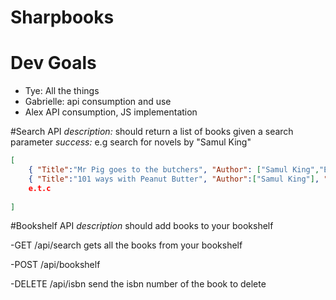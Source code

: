 Sharpbooks
==========


# Dev Goals
- Tye: All the things
- Gabrielle: api consumption and use
- Alex API consumption, JS implementation

#Search API
*description:* should return a list of books given a search parameter
*success:* e.g search for novels by "Samul King"
```json
[
    { "Title":"Mr Pig goes to the butchers", "Author": ["Samul King","Emily Scragg"], "Isbn":"978-3-16-148410-0"},
    { "Title":"101 ways with Peanut Butter", "Author":["Samul King"], "Isbn":"978-3-16-148410-0"},
    e.t.c
    
]
```

#Bookshelf API
*description* should add books to your bookshelf

-GET
/api/search
gets all the books from your bookshelf

-POST
/api/bookshelf


-DELETE
/api/isbn
send the isbn number of the book to delete
